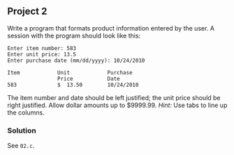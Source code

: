 ## Project 2
Write a program that formats product information entered by the user. A session with the program should look like this:
```
Enter item number: 583
Enter unit price: 13.5
Enter purchase date (mm/dd/yyyy): 10/24/2010

Item            Unit            Purchase
                Price           Date
583             $  13.50        10/24/2010
```
The item number and date should be left justified; the unit price should be right justified. Allow dollar amounts up to $9999.99. *Hint:* Use tabs to line up the columns.

### Solution
See `02.c`.